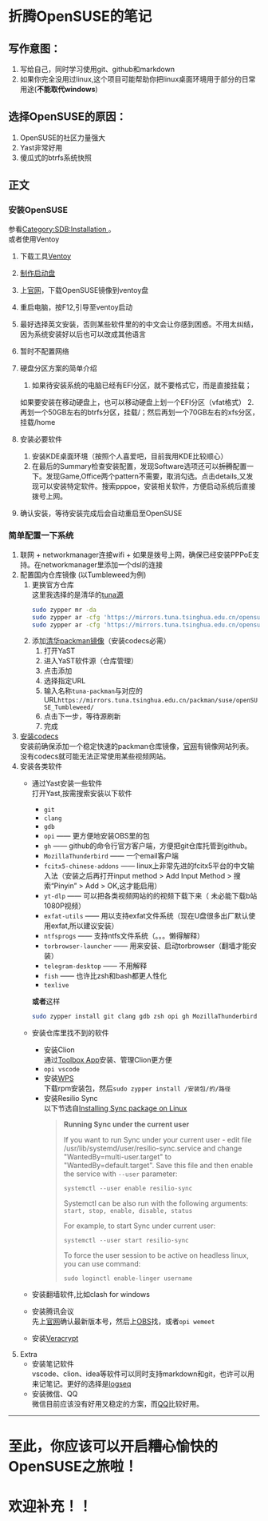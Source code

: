 # 折腾OpenSUSE的笔记
## 写作意图：
1. 写给自己，同时学习使用git、github和markdown
2. 如果你完全没用过linux,这个项目可能帮助你把linux桌面环境用于部分的日常用途(**不能取代windows**)
## 选择OpenSUSE的原因：
1. OpenSUSE的社区力量强大
2. Yast非常好用
3. 傻瓜式的btrfs系统快照
## 正文

### 安装OpenSUSE
参看[Category:SDB:Installation ](https://en.opensuse.org/Category:SDB:Installation)。  
或者使用Ventoy  
1. 下载工具[Ventoy](https://www.ventoy.net/cn/download.html "下载ventoy工具")
2. [制作启动盘](https://www.ventoy.net/cn/doc_start.html)
3. 上[官网](https://www.opensuse.org/)，下载OpenSUSE镜像到ventoy盘
4. 重启电脑，按F12,引导至ventoy启动
5. 最好选择英文安装，否则某些软件里的的中文会让你感到困惑。不用太纠结，因为系统安装好以后也可以改成其他语言
6. 暂时不配置网络
7. 硬盘分区方案的简单介绍
   1. 如果待安装系统的电脑已经有EFI分区，就不要格式它，而是直接挂载；

    如果要安装在移动硬盘上，也可以移动硬盘上划一个EFI分区（vfat格式）
   2. 再划一个50GB左右的btrfs分区，挂载/；然后再划一个70GB左右的xfs分区，挂载/home
8. 安装必要软件
   1. 安装KDE桌面环境（按照个人喜爱吧，目前我用KDE比较顺心）
   2. 在最后的Summary检查安装配置，发现Software选项还可以~~折腾~~配置一下。发现Game,Office两个pattern不需要，取消勾选。点击details,又发现可以安装特定软件。搜索pppoe，安装相关软件，方便启动系统后直接拨号上网。
9. 确认安装，等待安装完成后会自动重启至OpenSUSE
### 简单配置一下系统
1. 联网
         + networkmanager连接wifi
         + 如果是拨号上网，确保已经安装PPPoE支持。在networkmanager里添加一个dsl的连接
2. 配置国内仓库镜像 (以Tumbleweed为例)
   1. 更换官方仓库  
   这里我选择的是清华的[tuna源](https://mirrors.tuna.tsinghua.edu.cn/help/opensuse/)
      ```bash
      sudo zypper mr -da
      sudo zypper ar -cfg 'https://mirrors.tuna.tsinghua.edu.cn/opensuse/tumbleweed/repo/oss/' tuna-oss
      sudo zypper ar -cfg 'https://mirrors.tuna.tsinghua.edu.cn/opensuse/tumbleweed/repo/non-oss/' tuna-non-oss
      ```
   2. 添加[清华packman镜像](https://mirrors.tuna.tsinghua.edu.cn/help/opensuse/)（安装codecs必需）
       1. 打开YaST
       2. 进入YaST软件源（仓库管理）
       3. 点击添加
       4. 选择指定URL
       5. 输入名称`tuna-packman`与对应的URL`https://mirrors.tuna.tsinghua.edu.cn/packman/suse/openSUSE_Tumbleweed/`
       6. 点击下一步，等待源刷新
       7. 完成
3. [安装codecs](https://en.opensuse.org/SDB:Installing_codecs_from_Packman_repositories#Option_3:_YaST)  
   安装前确保添加一个稳定快速的packman仓库镜像，[官网](http://packman.links2linux.org/mirrors)有镜像网站列表。没有codecs就可能无法正常使用某些视频网站。
4. 安装各类软件
   - 通过Yast安装一些软件  
     打开Yast,按需搜索安装以下软件
       + `git`
       + `clang`
       + `gdb`
       + `opi` —— 更方便地安装OBS里的包
       + `gh` —— github的命令行官方客户端，方便把git仓库托管到github。
       + `MozillaThunderbird` —— 一个email客户端
       + `fcitx5-chinese-addons` —— linux上非常先进的fcitx5平台的中文输入法（安装之后再打开input method > Add Input Method > 搜索“Pinyin” > Add > OK,这才能启用）
       + `yt-dlp` —— 可以把各类视频网站的的视频下载下来（ 未必能下载b站1080P视频）
       + `exfat-utils` —— 用以支持exfat文件系统（现在U盘很多出厂默认使用exfat,所以建议安装）
       + `ntfsprogs` —— 支持ntfs文件系统（。。。懒得解释）
       + `torbrowser-launcher` —— 用来安装、启动torbrowser（翻墙才能安装）
       + `telegram-desktop` —— 不用解释  
       + `fish`  —— 也许比zsh和bash都更人性化
       + `texlive`
     
     **或者**这样
     ```bash
     sudo zypper install git clang gdb zsh opi gh MozillaThunderbird fcitx5-chinese-addons yt-dlp exfat-utils ntfsprogs torbrowser-launcher telegram-desktop fish
     ```
   - 安装仓库里找不到的软件
       + 安装Clion  
         通过[Toolbox App](https://www.jetbrains.com/toolbox-app/)安装、管理Clion更方便
       + `opi vscode`
       + 安装[WPS](https://www.wps.cn/product/wpslinux#)  
         下载rpm安装包，然后`sudo zypper install /安装包/的/路径`
       + 安装Resilio Sync   
         以下节选自[Installing Sync package on Linux](https://help.resilio.com/hc/en-us/articles/206178924)
         >    **Running Sync under the current user**
         >
         >    If you want to run Sync under your current user - edit file /usr/lib/systemd/user/resilio-sync.service and change "WantedBy=multi-user.target" to "WantedBy=default.target". Save this file and then enable the service with `--user` parameter:
         >
         >    `systemctl --user enable resilio-sync`
         >
         >    Systemctl can be also run with the following arguments: `start, stop, enable, disable, status`
         >
         >    For example, to start Sync under current user:
         >
         >    `systemctl --user start resilio-sync`
         >
         >    To force the user session to be active on headless linux, you can use command:
         >
         >    `sudo loginctl enable-linger username`
   - 安装翻墙软件,比如clash for windows
   - 安装腾讯会议  
     先上[官网](https://source.meeting.qq.com/download-center.html)确认最新版本号，然后上[OBS](https://build.opensuse.org/)找，或者`opi wemeet`
   - 安装[Veracrypt](https://veracrypt.fr/en/Downloads.html)
5. Extra
   - 安装笔记软件  
     vscode、clion、idea等软件可以同时支持markdown和git，也许可以用来记笔记。更好的选择是[logseq](logseq.com)
   - 安装微信、QQ  
     微信目前应该没有好用又稳定的方案，而[QQ](https://im.qq.com/linuxqq/index.shtml)比较好用。
***
# 至此，你应该可以开启~~糟心~~愉快的OpenSUSE之旅啦！
# 欢迎补充！！
